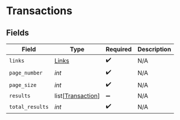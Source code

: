 # Transactions


## Fields

| Field                                                   | Type                                                    | Required                                                | Description                                             |
| ------------------------------------------------------- | ------------------------------------------------------- | ------------------------------------------------------- | ------------------------------------------------------- |
| `links`                                                 | [Links](../../models/shared/links.md)                   | :heavy_check_mark:                                      | N/A                                                     |
| `page_number`                                           | *int*                                                   | :heavy_check_mark:                                      | N/A                                                     |
| `page_size`                                             | *int*                                                   | :heavy_check_mark:                                      | N/A                                                     |
| `results`                                               | list[[Transaction](../../models/shared/transaction.md)] | :heavy_minus_sign:                                      | N/A                                                     |
| `total_results`                                         | *int*                                                   | :heavy_check_mark:                                      | N/A                                                     |